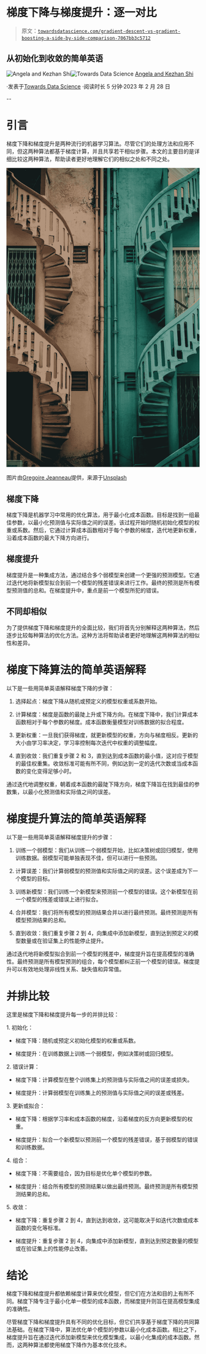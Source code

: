 # 梯度下降与梯度提升：逐一对比

> 原文：[`towardsdatascience.com/gradient-descent-vs-gradient-boosting-a-side-by-side-comparison-7067bb3c5712`](https://towardsdatascience.com/gradient-descent-vs-gradient-boosting-a-side-by-side-comparison-7067bb3c5712)

## 从初始化到收敛的简单英语

[](https://medium.com/@angela.shi?source=post_page-----7067bb3c5712--------------------------------)![Angela and Kezhan Shi](https://medium.com/@angela.shi?source=post_page-----7067bb3c5712--------------------------------)[](https://towardsdatascience.com/?source=post_page-----7067bb3c5712--------------------------------)![Towards Data Science](https://towardsdatascience.com/?source=post_page-----7067bb3c5712--------------------------------) [Angela and Kezhan Shi](https://medium.com/@angela.shi?source=post_page-----7067bb3c5712--------------------------------)

·发表于[Towards Data Science](https://towardsdatascience.com/?source=post_page-----7067bb3c5712--------------------------------) ·阅读时长 5 分钟·2023 年 2 月 28 日

--

# 引言

梯度下降和梯度提升是两种流行的机器学习算法。尽管它们的处理方法和应用不同，但这两种算法都基于梯度计算，并且共享若干相似步骤。本文的主要目的是详细比较这两种算法，帮助读者更好地理解它们的相似之处和不同之处。

![](img/8c776904768c4cbd3516306acf0a29c3.png)

图片由[Gregoire Jeanneau](https://unsplash.com/es/@gregjeanneau?utm_source=medium&utm_medium=referral)提供，来源于[Unsplash](https://unsplash.com/?utm_source=medium&utm_medium=referral)

## 梯度下降

梯度下降是机器学习中常用的优化算法，用于最小化成本函数。目标是找到一组最佳参数，以最小化预测值与实际值之间的误差。该过程开始时随机初始化模型的权重或系数。然后，它通过计算成本函数相对于每个参数的梯度，迭代地更新权重，沿着成本函数的最大下降方向进行。

## 梯度提升

梯度提升是一种集成方法，通过结合多个弱模型来创建一个更强的预测模型。它通过迭代地将新模型拟合到前一个模型的残差错误来进行工作。最终的预测是所有模型预测值的总和。在梯度提升中，重点是前一个模型所犯的错误。

## 不同却相似

为了提供梯度下降和梯度提升的全面比较，我们将首先分别解释这两种算法，然后逐步比较每种算法的优化方法。这种方法将帮助读者更好地理解这两种算法的相似性和差异。

# 梯度下降算法的简单英语解释

以下是一些用简单英语解释梯度下降的步骤：

1.  选择起点：梯度下降从随机或预定义的模型权重或系数开始。

1.  计算梯度：梯度是函数的最陡上升或下降方向。在梯度下降中，我们计算成本函数相对于每个参数的梯度。成本函数衡量模型对训练数据的拟合程度。

1.  更新权重：一旦我们获得梯度，就更新模型的权重，方向与梯度相反。更新的大小由学习率决定，学习率控制每次迭代中权重的调整幅度。

1.  直到收敛：我们重复步骤 2 和 3，直到达到成本函数的最小值，这对应于模型的最佳权重集。收敛标准可能有所不同，例如达到一定的迭代次数或当成本函数的变化变得足够小时。

通过迭代地调整权重，朝着成本函数的最陡下降方向，梯度下降旨在找到最佳的参数集，以最小化预测值和实际值之间的误差。

# 梯度提升算法的简单英语解释

以下是一些用简单英语解释梯度提升的步骤：

1.  训练一个弱模型：我们从训练一个弱模型开始，比如决策树或回归模型，使用训练数据。弱模型可能单独表现不佳，但可以进行一些预测。

1.  计算误差：我们计算弱模型的预测值和实际值之间的误差。这个误差成为下一个模型的目标。

1.  训练新模型：我们训练一个新模型来预测前一个模型的错误。这个新模型在前一个模型的残差或错误上进行拟合。

1.  合并模型：我们将所有模型的预测结果合并以进行最终预测。最终预测是所有模型预测结果的总和。

1.  直到收敛：我们重复步骤 2 到 4，向集成中添加新模型，直到达到预定义的模型数量或在验证集上的性能停止提升。

通过迭代地将新模型拟合到前一个模型的残差中，梯度提升旨在提高模型的准确性。最终预测是所有模型预测的组合，每个模型都纠正前一个模型的错误。梯度提升可以有效地处理非线性关系、缺失值和异常值。

# 并排比较

这里是梯度下降和梯度提升每一步的并排比较：

1\. 初始化：

+   梯度下降：随机或预定义初始化模型的权重或系数。

+   梯度提升：在训练数据上训练一个弱模型，例如决策树或回归模型。

2\. 错误计算：

+   梯度下降：计算模型在整个训练集上的预测值与实际值之间的误差或损失。

+   梯度提升：计算弱模型在训练集上的预测值与实际值之间的误差或残差。

3\. 更新或拟合：

+   梯度下降：根据学习率和成本函数的梯度，沿着梯度的反方向更新模型的权重。

+   梯度提升：拟合一个新模型以预测前一个模型的残差错误，基于弱模型的错误和训练数据。

4\. 组合：

+   梯度下降：不需要组合，因为目标是优化单个模型的参数。

+   梯度提升：结合所有模型的预测结果以做出最终预测。最终预测是所有模型预测结果的总和。

5\. 收敛：

+   梯度下降：重复步骤 2 到 4，直到达到收敛，这可能取决于如迭代次数或成本函数的变化等标准。

+   梯度提升：重复步骤 2 到 4，向集成中添加新模型，直到达到预定数量的模型或在验证集上的性能停止改善。

# 结论

梯度下降和梯度提升都依赖梯度计算来优化模型，但它们在方法和目的上有所不同。梯度下降专注于最小化单一模型的成本函数，而梯度提升则旨在提高模型集成的准确性。

尽管梯度下降和梯度提升具有不同的优化目标，但它们共享基于梯度下降的共同算法基础。在梯度下降中，算法优化单个模型的参数以最小化成本函数。相比之下，梯度提升旨在通过迭代添加新模型来优化模型集成，以最小化集成的成本函数。然而，这两种算法都使用梯度下降作为基本优化技术。
